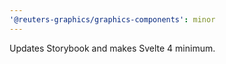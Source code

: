 ```yaml
---
'@reuters-graphics/graphics-components': minor
---
```


Updates Storybook and makes Svelte 4 minimum.
